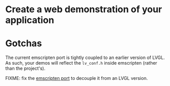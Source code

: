 Create a web demonstration of your application
================================================================================

Gotchas
================================================================================
The current emscripten port is tightly coupled to an earlier version of LVGL.
As such, your demos will reflect the `lv_conf.h` inside emscripten (rather
than the project's).

FIXME: fix the [emscripten port](https://github.com/littlevgl/emscripten) to
decouple it from an LVGL version.
